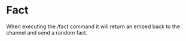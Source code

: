 # Fact

When executing the /fact command it will return an embed back to the channel and send a random fact.

